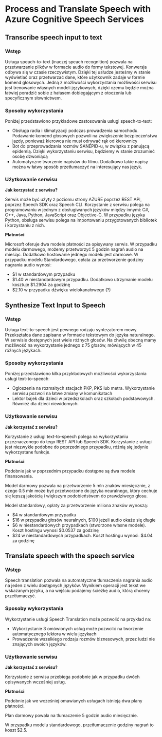 # Process and Translate Speech with Azure Cognitive Speech Services

## Transcribe speech input to text

### Wstęp

Usługa speach-to-text (inaczej speach recognition) pozwala na przetwarzanie plików w formacie audio do formy tekstowej. Konwersja odbywa się w czasie rzeczywistym. Dzięki tej usłudze jesteśmy w stanie wyświetlać oraz przetwarzać dane, które użytkownik zadaje w formie komend głosowych. Jedną z możliwości wykorzystania możliwości serwisu jest trenowanie własnych modeli językowych, dzięki czemu będzie można łatwiej poradzić sobie z hałasem dobiegającym z otoczenia lub specyficznym słownictwem.

### Sposoby wykorzystania

Poniżej przedstawiono przykładowe zastosowania usługi speech-to-text:

- Obsługa radia i klimatyzacji podczas prowadzenia samochodu. Podawanie komend głosowych pozwoli na zwiększenie bezpieczeństwa jazdy, ponieważ kierowca nie musi odrywać rąk od kierownicy
- Bot do przeprowadzania rozmów SANEPID-u, w związku z panującą epidemią. Dzięki wykorzystaniu serwisu, będziemy w stanie zrozumieć osobę dzwoniącą
- Automatyczne tworzenie napisów do filmu. Dodatkowo takie napisy można w łatwy sposób przetłumaczyć na interesujący nas język.

### Użytkowanie serwisu

**Jak korzystać z serwisu?**

Serwis może być użyty z poziomu strony AZURE poprzez REST API, poprzez Speech SDK oraz Speech CLI. Korzystanie z serwisu polega na programowaniu w jednym z obsługiwanych języków między innymi: C#, C++, Java, Python, JavaScript oraz Objective-C. W przypadku języka Python, obsługa serwisu polega na importowaniu przygotowanych bibliotek i korzystaniu z nich.

**Płatności**

Microsoft oferuje dwa modele płatności za opisywany serwis. W przypadku modelu darmowego, możemy przetworzyć 5 godzin nagrań audio na miesiąc. Dodatkowo hostowanie jednego modelu jest darmowe. W przypadku modelu Standardowego, opłata za przetworzenie godziny nagrania audio wynosi:

- $1 w standardowym przypadku
- $1.40 w niestandardowym przypadku. Dodatkowo utrzymanie modelu kosztuje $1.2904 za godzinę
- $2.10 w przypadku dźwięku wielokanałowego (?)

## Synthesize Text Input to Speech

### Wstęp

Usługa text-to-speech jest pewnego rodzaju syntezatorem mowy. Przekształca dane zapisane w formacie tekstowym do języka naturalnego. W serwisie dostępnych jest wiele różnych głosów. Na chwilę obecną mamy możliwość na wykorzystanie jednego z 75 głosów, mówiących w 45 różnych językach. 

### Sposoby wykorzystania

Poniżej przedstawiono kilka przykładowych możliwości wykorzystania usługi text-to-speech:

- Ogłoszenia na rozmaitych stacjach PKP, PKS lub metra. Wykorzystanie serwisu pozwoli na łatwe zmiany w komunikatach
- Lektor bajek dla dzieci w przedszkolach oraz szkołach podstawowych. Również dla dzieci niewidomych.

### Użytkowanie serwisu

**Jak korzystać z serwisu?**

Korzystanie z usługi text-to-speech polega na wykorzystaniu przeznaczonego do tego REST API lub Speech SDK. Korzystanie z usługi jest niezwykle podobne do poprzedniego przypadku, różnią się jedynie wykorzystane funkcje.

**Płatności**

Podobnie jak  w poprzednim przypadku dostępne są dwa modele finansowania.

Model darmowy pozwala na przetworzenie 5 mln znaków miesięcznie, z czego 0.5 mln może być przetworzone do języka neuralnego, który cechuje się lepszą jakością i większym podobieństwem do prawdziwego głosu.

Model standardowy, opłaty za przetworzenie miliona znaków wynoszą:

- $4 w standardowym przypadku
- $16 w przypadku głosów neuralnych, $100 jeżeli audio okaże się długie
- $6 w niestandardowych przypadkach (stworzone własne modele). Koszt hostingu wynosi $0.0537 za godzinę
- $24 w niestandardowych przypadkach. Koszt hostingu wynosi: $4.04 za godzinę

## Translate speech with the speech service

### Wstęp

Speech translation pozwala na automatyczne tłumaczenia nagrania audio na jeden z wielu dostępnych języków. Wynikiem operacji jest tekst we wskazanym języku, a na wejściu podajemy ścieżkę audio, którą chcemy przetłumaczyć. 

### Sposoby wykorzystania

Wykorzystanie usługi Speech Translation może pozwolić na przykład na:

- Wykorzystanie 3 omówionych usług może pozwolić na tworzenie automatycznego lektora w wielu językach
- Prowadzenie wszelkiego rodzaju rozmów biznesowych, przez ludzi nie znających swoich języków. 

### Użytkowanie serwisu

**Jak korzystać z serwisu?**

Korzystanie z serwisu przebiega podobnie jak w przypadku dwóch opisywanych wcześniej usług.

**Płatności**

Podobnie jak we wcześniej omawianych usługach istnieją dwa plany płatności.

Plan darmowy powala na tłumaczenie 5 godzin audio miesięcznie.

W przypadku modelu standardowego, przetłumaczenie godziny nagrań to koszt $2.5.



